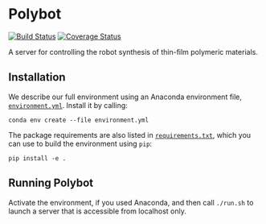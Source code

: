 # Polybot

[![Build Status](https://travis-ci.com/materials-data-facility/polybot.svg?branch=master)](https://travis-ci.com/materials-data-facility/polybot)
[![Coverage Status](https://coveralls.io/repos/github/materials-data-facility/polybot/badge.svg?branch=master)](https://coveralls.io/github/materials-data-facility/polybot?branch=master)

A server for controlling the robot synthesis of thin-film polymeric materials.

## Installation

We describe our full environment using an Anaconda environment file,
[`environment.yml`](./environment.yml).
Install it by calling:

`conda env create --file environment.yml`

The package requirements are also listed in [`requirements.txt`](./requirements.txt),
which you can use to build the environment using `pip`:

`pip install -e .`

## Running Polybot

Activate the environment, if you used Anaconda,
and then call `./run.sh` to 
launch a server that is accessible from localhost only.
